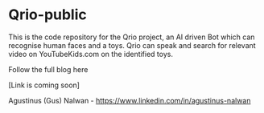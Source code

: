 # Qrio-public

This is the code repository for the Qrio project, an AI driven Bot which can recognise human faces and a toys. Qrio can speak and search for relevant video on YouTubeKids.com on the identified toys.

Follow the full blog here

[Link is coming soon]

Agustinus (Gus) Nalwan - https://www.linkedin.com/in/agustinus-nalwan
